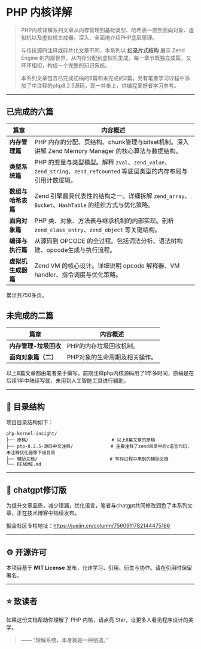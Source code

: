 # PHP 内核详解

> PHP内核详解系列文章从内存管理到基础类型、哈希表一直到面向对象、虚拟机以及虚拟机生成器，深入、全面地介绍PHP底层原理。
> 
> 与传统源码注释或碎片化文章不同，本系列以 **纪录片式结构** 展示 Zend Engine 的内部世界，从内存分配到虚拟机生成，每一章节既独立成篇，又环环相扣，构成一个完整的知识系统。
> 
> 本系列文章包含已完成初稿的6篇和未完成的2篇，另有笔者学习过程中添加了中注释的php8.2.5源码，现一并奉上，供编程爱好者学习参考。
---

## 已完成的六篇

| 篇章 | 内容概述 |
|------|-----------|
| **内存管理篇** | PHP 内存的分配、页结构、chunk管理与bitset机制。深入讲解 Zend Memory Manager 的核心算法与数据结构。 |
| **类型系统篇** | PHP 的变量与类型模型。解释 `zval`、`zend_value`、`zend_string`、`zend_refcounted` 等底层类型的内存布局与引用计数逻辑。 |
| **数组与哈希表篇** | Zend 引擎最具代表性的结构之一。详细拆解 `zend_array`、`Bucket`、`HashTable` 的组织方式与优化策略。 |
| **面向对象篇** | PHP 类、对象、方法表与继承机制的内部实现。剖析 `zend_class_entry`、`zend_object` 等关键结构。 |
| **编译与执行篇** | 从源码到 OPCODE 的全过程。包括词法分析、语法树构建、opcode生成与执行流程。 |
| **虚拟机生成器篇** | Zend VM 的核心设计。详细说明 opcode 解释器、VM handler、指令调度与优化策略。 |

累计共750多页。

## 未完成的二篇

| 篇章 | 内容概述 |
|------|-----------|
| **内存管理-垃圾回收** | PHP的内存垃圾回收机制。 |
| **面向对象篇（二）** | PHP对象的生命周期及相关操作。 |

以上8篇文章都由笔者亲手撰写，前期注释php内核源码用了1年多时间，原稿是在后续1年中陆续写就，未用到人工智能工具进行辅助。

---

## 📂 目录结构

项目目录结构如下：
```
php-kernel-insight/
├── 原稿/                               # 以上8篇文章的原稿
├── php-8.2.5-源码中文注释/              # 主要注释了zend目录中的c语言代码，未注释优化器等下级目录
├── 辅助文档/                           # 写作过程中用到的辅助文档
└── README.md
```
---


## 🧩 chatgpt修订版

为提升文章品质，减少错漏，优化语言，笔者与chatgpt共同修改润色了本系列文章，正在技术博客中陆续发布。

掘金社区专栏地址：https://juejin.cn/column/7560911782144475186

---

## ⚙️ 开源许可

本项目基于 **MIT License** 发布，允许学习、引用、衍生与协作。请在引用时保留署名。

---

## ⭐ 致读者

如果这份文档帮助你理解了 PHP 内核，请点亮 Star，让更多人看见程序设计的美学。

> —— “理解系统，本身就是一种创造。”
